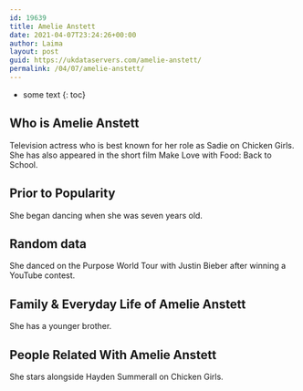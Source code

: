 ```yaml
---
id: 19639
title: Amelie Anstett
date: 2021-04-07T23:24:26+00:00
author: Laima
layout: post
guid: https://ukdataservers.com/amelie-anstett/
permalink: /04/07/amelie-anstett/
---
```


* some text
{: toc}


## Who is Amelie Anstett
                  
                  
                  
Television actress who is best known for her role as Sadie on Chicken Girls. She has also appeared in the short film Make Love with Food: Back to School. 
                  
              
            
              
            
                
                
                
## Prior to Popularity
                  
                  
                  
She began dancing when she was seven years old. 
                  
              
            
              
            
                
                
                
## Random data
                  
                  
                  
She danced on the Purpose World Tour with Justin Bieber after winning a YouTube contest. 
                  
              
            
              
            
                
                
                
## Family & Everyday Life of Amelie Anstett
                  
                  
                  
She has a younger brother. 
                  
              
            
              
            
                
                
                
## People Related With Amelie Anstett
                  
                  
                  
She stars alongside Hayden Summerall on Chicken Girls. 
                  
              
            
              
            
                
              
            
              
              
            
            
              
            
          
          
          